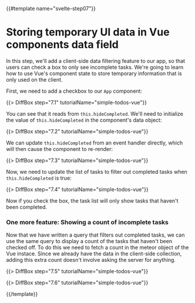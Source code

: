 {{#template name="svelte-step07"}}

# Storing temporary UI data in Vue components data field

In this step, we'll add a client-side data filtering feature to our app, so that users can check a box to only see incomplete tasks. We're going to learn how to use Vue's component state to store temporary information that is only used on the client.

First, we need to add a checkbox to our `App` component:

{{> DiffBox step="7.1" tutorialName="simple-todos-vue"}}

You can see that it reads from `this.hideCompleted`. We'll need to initialize the value of `this.hideCompleted` in the component's data object:

{{> DiffBox step="7.2" tutorialName="simple-todos-vue"}}

We can update `this.hideCompleted` from an event handler directly, which will then cause the component to re-render:

{{> DiffBox step="7.3" tutorialName="simple-todos-vue"}}

Now, we need to update the list of tasks to filter out completed tasks when `this.hideCompleted` is true:

{{> DiffBox step="7.4" tutorialName="simple-todos-vue"}}

Now if you check the box, the task list will only show tasks that haven't been completed.

### One more feature: Showing a count of incomplete tasks

Now that we have written a query that filters out completed tasks, we can use the same query to display a count of the tasks that haven't been checked off. To do this we need to fetch a count in the meteor object of the Vue instace. Since we already have the data in the client-side collection, adding this extra count doesn't involve asking the server for anything.

{{> DiffBox step="7.5" tutorialName="simple-todos-vue"}}

{{> DiffBox step="7.6" tutorialName="simple-todos-vue"}}

{{/template}}
